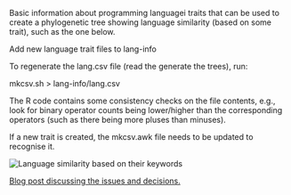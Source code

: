 Basic information about programming languagei traits that can be used to create a phylogenetic tree showing language similarity (based on some trait), such as the one below.

Add new language trait files to lang-info

To regenerate the lang.csv file (read the generate the trees), run:

mkcsv.sh > lang-info/lang.csv

The R code contains some consistency checks on the file contents, e.g., look for binary operator counts being lower/higher than the corresponding operators (such as there being more pluses than minuses).

If a new trait is created, the mkcsv.awk file needs to be updated to recognise it.

![Language similarity based on their keywords](https://www.shape-of-code.com/images/binop-phylo.png)

[Blog post discussing the issues and decisions.](https://shape-of-code.com)
